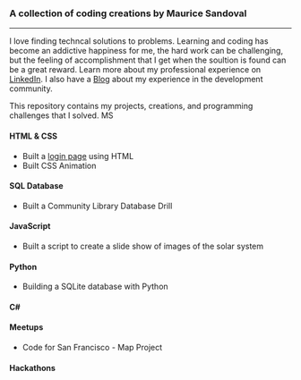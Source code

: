 ### A collection of coding creations by Maurice Sandoval
---

I love finding techncal solutions to problems. Learning and coding has become an addictive happiness for me, the hard work can be challenging, but the feeling of accomplishment that I get when the soultion is found can be a great reward. Learn more about my professional experience on [LinkedIn](www.linkedin.com/in/mauricesandoval). I also have a [Blog](http://mauricesandoval.com/?page_id=38/ "Blog") about my experience in the development community.

This repository contains my projects, creations, and programming challenges that I solved. MS

#### HTML & CSS
* Built a [login page](https://github.com/mauricesandoval/Portfolio-for-MauriceSandoval/tree/master/HTML-CSS/Login-Page) using HTML
* Built CSS Animation
 
#### SQL Database
* Built a Community Library Database Drill

#### JavaScript
* Built a script to create a slide show of images of the solar system

#### Python
* Building a SQLite database with Python

#### C\# 

#### Meetups
* Code for San Francisco - Map Project

#### Hackathons

